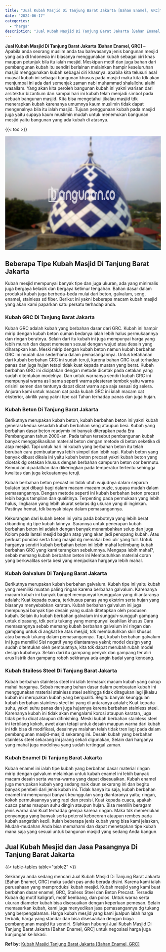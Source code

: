 ```yaml
---
title: "Jual Kubah Masjid Di Tanjung Barat Jakarta [Bahan Enamel, GRC]"
date: "2024-06-17"
categories: 
  - "harga"
description: "Jual Kubah Masjid Di Tanjung Barat Jakarta [Bahan Enamel, GRC]. Sekiranya anda sedang mencari Jual Kubah Masjid Di Tanjung Barat Jakarta [Bahan Enamel, GRC..."
---
```


**Jual Kubah Masjid Di Tanjung Barat Jakarta \[Bahan Enamel, GRC\]** – Apabila anda seorang muslim anda tau bahwasanya jenis bangunan mesjid yang ada di Indonesia ini biasanya menggunakan kubah sebagai ciri khas maupun petunjuk bila itu ialah mesjid. Meskipun motif dan juga bahan dari pembangunan kubah itu sendiri berlainan melainkan hampir keseluruhan masjid menggunakan kubah sebagai ciri khasnya. apabila kita telusuri asal muasal kubah ini sebagai bangunan khusus pada masjid maka kita tdk akan menjumpai ini ada dari semenjak zaman nabi muhammad shalallohu alaihi wasallam. Yang akan kita peroleh bangunan kubah ini yakni warisan dari arsitektur bizantium dan sampai hari ini kubah telah menjadi simbol pada sebuah bangunan masjid. Kita bisa mengetahui jikalau masjid tdk menerapkan kubah karenanya umumnya kaum muslimin tidak dapat mengenalnya bila itu ialah masjid. Tujuan penggunaan kubah pada masjid juga yaitu supaya kaum muslimin mudah untuk menemukan bangunan mesjid yaitu bangunan yang ada kubah di atasnya.

{{< toc >}}

![Jual Kubah Masjid Di Tanjung Barat Jakarta [Bahan Enamel, GRC]](/images/jual-kubah-masjid-31.png)

## Beberapa Tipe Kubah Masjid Di Tanjung Barat Jakarta

Kubah mesjid mempunyai banyak tipe dan juga ukuran, ada yang minimalis juga bergaya kelasik dan bergaya ketimur tengahan. Bahan dasar dalam produksi kubah juga berbeda-beda mulai dari beton, galvalum, seng, enamel, stainless sd fiber. Berikut ini yakni beberapa macam kubah masjid yang akan kami paparkan satu persatu terhadap anda.

### Kubah GRC Di Tanjung Barat Jakarta

Kubah GRC adalah kubah yang berbahan dasar dari GRC. Kubah ini hampir mirip dengan kubah beton cuman bedanya ialah lebih halus permukaannya dan ringan beratnya. Selain dari itu kubah ini juga mempunyai harga yang lebih murah dan dapat memesan sesuai dengan wujud atau desain yang diharapkan kan. Meski mirip dengan kubah beton namun kubah berbahan GRC ini mudah dan sederhana dalam pemasangannya. Untuk ketahanan dari kubah berbahan GRC ini sudah teruji, karena bahan GRC kuat terhadap panas dan juga hujan tetapi tidak kuat kepada muatan yang berat. Kubah berbahan GRC ini diciptakan dengan metode dicetak pada cetakan yang sudah ditentukan modelnya. Dan untuk warnanya sendiri kubah GRC ini mempunyai warna asli sama seperti warna plesteran tembok yaitu warna orisinil semen dan tentunya dapat dicat warna apa saja sesuai dg selera. Anjuran kami untuk macam cat pada kubah GRC ini ialah macam cat eksterior, akrilik yang yakni tipe cat Tahan terhadap panas dan juga hujan.

### Kubah Beton Di Tanjung Barat Jakarta

Berikutnya merupakan kubah beton, kubah berbahan beton ini yakni kubah generasi kedua sesudah kubah berbahan seng ataupun besi. Kubah yang berbahan dasar beton readymix ini banyak diterapkan pada Era Pembangunan tahun 2000-an. Pada tahun tersebut pembangunan kubah banyak mengaplikasikan material beton dengan metode di beton seketika di atap mesjid. Tapi untuk hari ini kubah yang berbahan beton itu telah berubah cara pembuatannya lebih simpel dan lebih rapi. Kubah beton yang banyak dibuat dikala ini yaitu kubah beton precast yakni kubah beton yang dicetak dg cetakan khusus dengan berbahan campuran beton cor bermutu. Kemudian dipadatkan dan dikeringkan pada temperatur tertentu sehingga kwalitas dan juga kekuatannya teruji.

Kubah berbahan beton precast ini tidak utuh wujudnya dalam separuh bulatan tapi dibagi-bagi dalam macam-macam puzle, supaya mudah dalam pemasangannya. Dengan metode seperti ini kubah berbahan beton precast lebih bagus tampilan dan qualitinya. Terpenting pada permukaan yang lebih halus, lingkaran yang lebih akurat selaras dg ukuran yang di inginkan. Pastinya hemat, tdk banyak biaya dalam pemasangannya.

Kekurangan dari kubah beton ini yaitu pada bobotnya yang lebih berat dibanding dg tipe kubah lainnya. Sarannya untuk penerapan kubah berbahan beton ini adalah dengan banyak menambahkan selup dan juga Kolom pada lantai mesjid bagian atap yang akan jadi penopang kubah. Atau perkuat pondasi serta tiang masjid dg memakai besi ulir yang full. Untuk harganya sendiri kubah berbahan beton ini lebih mahal ketimbang kubah berbahan GRC yang kami terangkan sebelumnya. Mengapa lebih mahal?, sebab memang kubah berbahan beton ini Membutuhkan material coran yang berkwalitas serta besi yang menjadikan harganya lebih mahal.

### Kubah Galvalum Di Tanjung Barat Jakarta

Berikutnya merupakan kubah berbahan galvalum. Kubah tipe ini yaitu kubah yang memiliki muatan paling ringan karena berbahan galvalum. Karenanya macam kubah ini banyak banget mempunyai keunggulan yang di antaranya adalah; Kuat kepada cuaca, terkhusus panas yang ekstrim serta hujan yang biasanya menyebabkan karatan. Kubah berbahan galvalum ini juga mempunyai banyak tipe desain yang sudah ditetapkan oleh produsen kubah. Selain itu kubah berbahan galvalum ini sungguh-sungguh gampang untuk dipasang, tdk perlu tukang yang mempunyai keahlian khusus Cara memasangnya sebab memang kubah berbahan galvalum ini ringan dan gampang untuk di angkat ke atas mesjid, tdk membutuhkan skill khusus atau banyak tukang dalam pemasangannya. Tapi, kubah berbahan galvalum ini juga memiliki Sisi negatif yang diantaranya yakni; model design yang sudah ditentukan oleh pembuatnya, kita tdk dapat merubah rubah model design kubahnya. Selain dari itu gampang penyok dan gampang ter aliri arus listrik dan gampang roboh sekiranya ada angin badai yang kencang.

### Kubah Stailess Steel Di Tanjung Barat Jakarta

Kubah berbahan stainless steel ini ialah termasuk macam kubah yang cukup mahal harganya. Sebab memang bahan dasar dalam pembuatan kubah ini menggunakan material stainless steel sehingga tidak diragukan lagi jikalau kubah ini merupakan kubah yang berqualiti. Begitu banyak keunggulan kubah berbahan stainless steel ini yang di antaranya adalah; Kuat kepada suhu, yakni suhu panas dan juga hujannya karena berbahan stainless steel. Karenanya kubah ini tidak akan mengalami korosi ataupun karatan, juga tidak perlu dicat ataupun difinishing. Meski kubah berbahan stainless steel ini terbilang kokoh, awet akan tetapi untuk desain maupun warna dari kubah ini tdk bisa di modifikasi, desainnya malahan telah tidak tren lagi pada dalam pembangunan masjid-masjid sekarang ini. Desain kubah yang berbahan stainless steel sekarang ini jarang sekali digunakan, Selain dari harganya yang mahal juga modelnya yang sudah tertinggal zaman.

### Kubah Enamel Di Tanjung Barat Jakarta

Kubah enamel ini ialah tipe kubah yang berbahan dasar material ringan mirip dengan galvalum melainkan untuk kubah enamel ini lebih banyak macam desain serta warna-warna yang dapat disesuaikan. Kubah enamel juga merupakan kubah yang sedang naik daun sekarang ini dan begitu banyak pembeli dari jenis kubah ini. Tidak hanya itu saja, kubah berbahan enamel ini mempunyai banyak keunggulan yang diantaranya yaitu; ringan, kokoh permukaannya yang rapi dan presisi, Kuat kepada cuaca, apakah cuaca panas maupun suhu dingin ataupun hujan. Bisa memilih beragam jenis warna dan Kuat terhadap gempa karena ringan. Maka tdk memerlukan penyangga yang banyak serta potensi kebocoran ataupun rembes pada kubah sangatlah kecil. Itulah beberapa jenis kubah yang bisa kami jelaskan, Mudah-mudahan Anda bisa memahami dan dapat menetapkan tipe kubah mana saja yang sesuai untuk bangunan masjid yang sedang Anda bangun.

## Jual Kubah Mesjid dan Jasa Pasangnya Di Tanjung Barat Jakarta

{{< table-tables table="table2" >}}

Sekiranya anda sedang mencari Jual Kubah Masjid Di Tanjung Barat Jakarta \[Bahan Enamel, GRC\] maka sudah pas anda berada disini. Karena kami ialah perusahaan yang memproduksi kubah mesjid. Kubah mesjid yang kami buat berbahan dasar enamel, GRC, Stailess Steel dan Beton Precast. Tersedia Kubah dg motif kaligrafi, motif kembang, dan polos. Untuk warna serta ukuran diameter kubah bisa disesuaikan dengan keperluan pemesan. Selain memasarkan kubah, kami juga menyedikan jasa pemasangannya dg tukang yang berpengalaman. Harga kubah mesjid yang kami jualpun ialah harga terbaik, harga yang standar dan bisa disesuaikan dengan biaya pembangunan masjid itu sendiri. Silahkan hubungi Jual Kubah Masjid Di Tanjung Barat Jakarta \[Bahan Enamel, GRC\] untuk negosiasi harga juga kunjungan ke lokasi.

**Ref by:** [Kubah Masjid Tanjung Barat Jakarta [Bahan Enamel, GRC]](https://id.wikipedia.org/wiki/Kubah)
